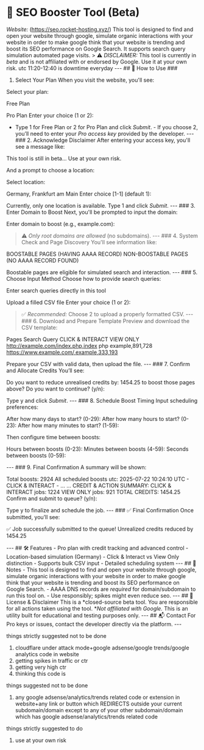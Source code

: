 # 🚀 SEO Booster Tool (Beta) 
*Website:* (https://seo.rocket-hosting.xyz/)
This tool is designed to find and open your website through google, simulate organic interactions with your website in order to make google think that your website is trending and boost its SEO performance on Google Search. It supports search query simulation automated page visits. > ⚠ *DISCLAIMER:* This tool is currently in *beta* and is not affiliated with or endorsed by Google. Use it at your own risk.
 utc 11:20-12:40 is downtime everyday
 --- ## 🔧 How to Use ### 
1. Select Your Plan When you visit the website, you'll see: 

Select your plan:

Free Plan

Pro Plan
Enter your choice (1 or 2):

- Type 1 for Free Plan or 2 for Pro Plan and click *Submit*. - If you choose 2, you’ll need to enter your *Pro access key* provided by the developer. --- ### 2. Acknowledge Disclaimer After entering your access key, you'll see a message like: 

This tool is still in beta... Use at your own risk.

And a prompt to choose a location: 

Select location:

Germany, Frankfurt am Main
Enter choice [1-1] (default 1):

Currently, only one location is available. Type 1 and click *Submit*. --- ### 3. Enter Domain to Boost Next, you'll be prompted to input the domain: 

Enter domain to boost (e.g., example.com):

> ⚠ *Only root domains are allowed* (no subdomains). --- ### 4. System Check and Page Discovery You'll see information like: 

BOOSTABLE PAGES (HAVING AAAA RECORD)
NON-BOOSTABLE PAGES (NO AAAA RECORD FOUND)

Boostable pages are eligible for simulated search and interaction. --- ### 5. Choose Input Method Choose how to provide search queries: 

Enter search queries directly in this tool

Upload a filled CSV file
Enter your choice (1 or 2):

> ✅ *Recommended:* Choose 2 to upload a properly formatted CSV. --- ### 6. Download and Prepare Template Preview and download the CSV template: 

Pages
Search Query
CLICK & INTERACT
VIEW ONLY
http://example.com/index.php,index php example,891,728
https://www.example.com/,example,333,193

Prepare your CSV with valid data, then upload the file. --- ### 7. Confirm and Allocate Credits You’ll see: 

Do you want to reduce unrealised credits by: 1454.25 to boost those pages above?
Do you want to continue? (y/n):

Type y and click *Submit*. --- ### 8. Schedule Boost Timing Input scheduling preferences: 

After how many days to start? (0-29):
After how many hours to start? (0-23):
After how many minutes to start? (1-59):

Then configure time between boosts: 

Hours between boosts (0-23):
Minutes between boosts (4-59):
Seconds between boosts (0-59):

--- ### 9. Final Confirmation A summary will be shown: 

Total boosts: 2924
All scheduled boosts utc:
2025-07-22 10:24:10 UTC - CLICK & INTERACT - ...
...
CREDIT & ACTION SUMMARY:
CLICK & INTERACT jobs: 1224
VIEW ONLY jobs: 921
TOTAL CREDITS: 1454.25
Confirm and submit to queue? (y/n):

Type y to finalize and schedule the job. --- ### ✅ Final Confirmation Once submitted, you’ll see: 

✅ Job successfully submitted to the queue!
Unrealized credits reduced by 1454.25

--- ## 🛠 Features - Pro plan with credit tracking and advanced control - Location-based simulation (Germany) - Click & Interact vs View Only distinction - Supports bulk CSV input - Detailed scheduling system --- ## 🧠 Notes - This tool is designed to find and open your website through google, simulate organic interactions with your website in order to make google think that your website is trending and boost its SEO performance on Google Search. - AAAA DNS records are *required* for domain/subdomain to run this tool on. - Use responsibly; spikes might even reduce seo. --- ## 🧾 License & Disclaimer This is a *closed-source beta tool. You are responsible for all actions taken using the tool. **Not affiliated with Google.* This is an utility built for educational and testing purposes only. --- ## 📬 Contact For Pro keys or issues, contact the developer directly via the platform. --- 



things strictly suggested not to be done
1. cloudflare under attack mode+google adsense/google trends/google analytics code in website
2. getting spikes in traffic or ctr
3. getting very high ctr
4. thinking this code is 


things suggested not to be done
1. any google adsense/analytics/trends related code or extension in website+any link or button which REDIRECTS outside your current subdomain/domain except to any of your other subdomain/domain which has google adsense/analytics/trends related code

things strictly suggested to do
1. use at your own risk



